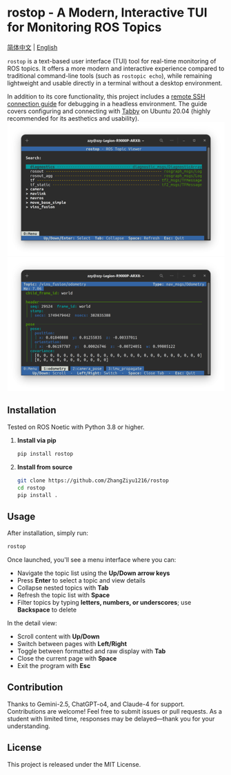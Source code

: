 # rostop - A Modern, Interactive TUI for Monitoring ROS Topics

[简体中文](README.md)  |  [English](README_en.md)

`rostop` is a text-based user interface (TUI) tool for real-time monitoring of ROS topics. It offers a more modern and interactive experience compared to traditional command-line tools (such as `rostopic echo`), while remaining lightweight and usable directly in a terminal without a desktop environment.

In addition to its core functionality, this project includes a [remote SSH connection guide](remote_SSH_guidance/Remote_SSH_Guide.md) for debugging in a headless environment. The guide covers configuring and connecting with [Tabby](https://github.com/Eugeny/tabby) on Ubuntu 20.04 (highly recommended for its aesthetics and usability).
![rostop menu view](image1.png)
![rostop topic view](image2.png)

## Installation

Tested on ROS Noetic with Python 3.8 or higher.

1. **Install via pip**

   ```bash
   pip install rostop
   ```

2. **Install from source**

   ```bash
   git clone https://github.com/ZhangZiyu1216/rostop
   cd rostop
   pip install .
   ```

## Usage

After installation, simply run:

```bash
rostop
```

Once launched, you'll see a menu interface where you can:

- Navigate the topic list using the **Up/Down arrow keys**
- Press **Enter** to select a topic and view details
- Collapse nested topics with **Tab**
- Refresh the topic list with **Space**
- Filter topics by typing **letters, numbers, or underscores**; use **Backspace** to delete

In the detail view:

- Scroll content with **Up/Down**
- Switch between pages with **Left/Right**
- Toggle between formatted and raw display with **Tab**
- Close the current page with **Space**
- Exit the program with **Esc**

## Contribution

Thanks to Gemini-2.5, ChatGPT-o4, and Claude-4 for support. Contributions are welcome! Feel free to submit issues or pull requests. As a student with limited time, responses may be delayed—thank you for your understanding.

## License

This project is released under the MIT License.
